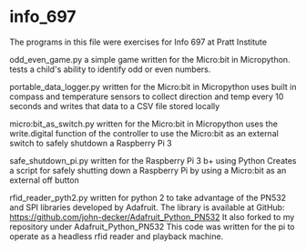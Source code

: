 # info_697
The programs in this file were exercises for Info 697 at Pratt Institute

odd_even_game.py 
a simple game written for the Micro:bit in Micropython.
tests a child's ability to identify odd or even numbers.

portable_data_logger.py
written for the Micro:bit in Micropython
uses built in compass and temperature sensors to collect direction and temp
every 10 seconds and writes that data to a CSV file stored locally

micro:bit_as_switch.py
written for the Micro:bit in Micropython
uses the write.digital function of the controller to use the Micro:bit as an external 
switch to safely shutdown a Raspberry Pi 3

safe_shutdown_pi.py
written for the Raspberry Pi 3 b+ using Python
Creates a script for safely shutting down a Raspberry Pi by using a Micro:bit
as an external off button

rfid_reader_pyth2.py 
written for python 2 to take advantage of the PN532 and SPI libraries developed by 
Adafruit. The library is available at GitHub: 
https://github.com/john-decker/Adafruit_Python_PN532
It also forked to my repository under Adafruit_Python_PN532
This code was written for the pi to operate as a headless rfid reader and playback
machine.